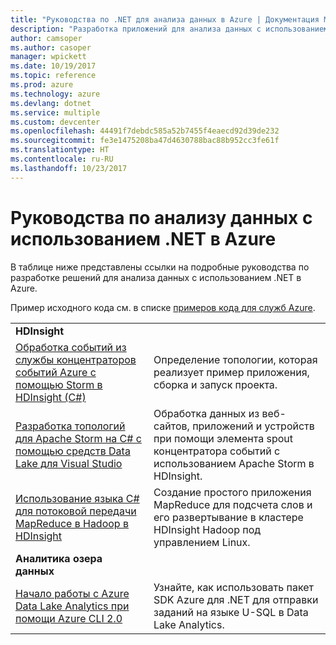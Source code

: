 ```yaml
---
title: "Руководства по .NET для анализа данных в Azure | Документация Майкрософт"
description: "Разработка приложений для анализа данных с использованием служб Microsoft Azure."
author: camsoper
ms.author: casoper
manager: wpickett
ms.date: 10/19/2017
ms.topic: reference
ms.prod: azure
ms.technology: azure
ms.devlang: dotnet
ms.service: multiple
ms.custom: devcenter
ms.openlocfilehash: 44491f7debdc585a52b7455f4eaecd92d39de232
ms.sourcegitcommit: fe3e1475208ba47d4630788bac88b952cc3fe61f
ms.translationtype: HT
ms.contentlocale: ru-RU
ms.lasthandoff: 10/23/2017
---
```

# <a name="data-analytics-tutorials-with-net-on-azure"></a>Руководства по анализу данных с использованием .NET в Azure

В таблице ниже представлены ссылки на подробные руководства по разработке решений для анализа данных с использованием .NET в Azure. 

Пример исходного кода см. в списке [примеров кода для служб Azure](https://azure.microsoft.com/resources/samples/?platform=dotnet).

| | |
|---|---|
| **HDInsight** | |
| [Обработка событий из службы концентраторов событий Azure с помощью Storm в HDInsight (C#)][1] | Определение топологии, которая реализует пример приложения, сборка и запуск проекта. | 
| [Разработка топологий для Apache Storm на C# с помощью средств Data Lake для Visual Studio][2] | Обработка данных из веб-сайтов, приложений и устройств при помощи элемента spout концентратора событий с использованием Apache Storm в HDInsight.
| [Использование языка C# для потоковой передачи MapReduce в Hadoop в HDInsight][3] | Создание простого приложения MapReduce для подсчета слов и его развертывание в кластере HDInsight Hadoop под управлением Linux. |
| **Аналитика озера данных** | |
| [Начало работы с Azure Data Lake Analytics при помощи Azure CLI 2.0][4] | Узнайте, как использовать пакет SDK Azure для .NET для отправки заданий на языке U-SQL в Data Lake Analytics.|


[1]: /azure/hdinsight/hdinsight-storm-develop-csharp-event-hub-topology
[2]: /azure/hdinsight/hdinsight-storm-develop-csharp-visual-studio-topology
[3]: /azure/hdinsight/hdinsight-hadoop-dotnet-csharp-mapreduce-streaming
[4]: /azure/data-lake-analytics/data-lake-analytics-get-started-net-sdk